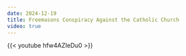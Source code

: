 ```yaml
---
date: 2024-12-19
title: Freemasons Conspiracy Against the Catholic Church
video: true
---
```



{{< youtube hfw4AZIeDu0 >}}
